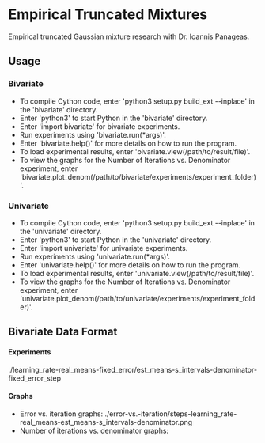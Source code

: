 # Empirical Truncated Mixtures
Empirical truncated Gaussian mixture research with Dr. Ioannis Panageas.

## Usage
### Bivariate
- To compile Cython code, enter 'python3 setup.py build_ext --inplace' in the 'bivariate' directory.
- Enter 'python3' to start Python in the 'bivariate' directory.
- Enter 'import bivariate' for bivariate experiments.
- Run experiments using 'bivariate.run(\*args)'.
- Enter 'bivariate.help()' for more details on how to run the program.
- To load experimental results, enter 'bivariate.view(/path/to/result/file)'.
- To view the graphs for the Number of Iterations vs. Denominator experiment, enter 'bivariate.plot\_denom(/path/to/bivariate/experiments/experiment\_folder)'.

### Univariate
- To compile Cython code, enter 'python3 setup.py build_ext --inplace' in the 'univariate' directory.
- Enter 'python3' to start Python in the 'univariate' directory.
- Enter 'import univariate' for univariate experiments.
- Run experiments using 'univariate.run(\*args)'.
- Enter 'univariate.help()' for more details on how to run the program.
- To load experimental results, enter 'univariate.view(/path/to/result/file)'.
- To view the graphs for the Number of Iterations vs. Denominator experiment, enter 'univariate.plot\_denom(/path/to/univariate/experiments/experiment\_folder)'.

## Bivariate Data Format
#### Experiments
./learning\_rate-real\_means-fixed\_error/est\_means-s\_intervals-denominator-fixed\_error\_step

#### Graphs
- Error vs. iteration graphs: ./error-vs.-iteration/steps-learning\_rate-real\_means-est\_means-s\_intervals-denominator.png
- Number of iterations vs. denominator graphs:
